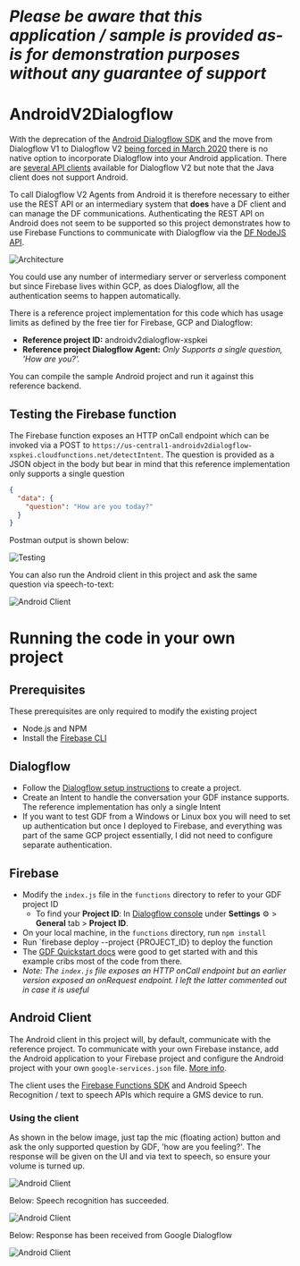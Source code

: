 *Please be aware that this application / sample is provided as-is for demonstration purposes without any guarantee of support*
=========================================================

# AndroidV2Dialogflow

With the deprecation of the [Android Dialogflow SDK](https://github.com/dialogflow/dialogflow-android-client) and the move from Dialogflow V1 to Dialogflow V2 [being forced in March 2020](https://dialogflow.com/docs/reference/v1-v2-migration-guide) there is no native option to incorporate Dialogflow into your Android application.  There are [several API clients](https://cloud.google.com/dialogflow/docs/reference/libraries/overview) available for Dialogflow V2 but note that the Java client does not support Android.

To call Dialogflow V2 Agents from Android it is therefore necessary to either use the REST API or an intermediary system that **does** have a DF client and can manage the DF communications.  Authenticating the REST API on Android does not seem to be supported so this project demonstrates how to use Firebase Functions to communicate with Dialogflow via the [DF NodeJS API](https://cloud.google.com/dialogflow/docs/reference/libraries/nodejs).

![Architecture](https://raw.githubusercontent.com/darryncampbell/AndroidV2DialogFlow/master/media/diagram.png)

You could use any number of intermediary server or serverless component but since Firebase lives within GCP, as does Dialogflow, all the authentication seems to happen automatically.

There is a reference project implementation for this code which has usage limits as defined by the free tier for Firebase, GCP and Dialogflow:
+ **Reference project ID:** androidv2dialogflow-xspkei
+ **Reference project Dialogflow Agent:** _Only Supports a single question, 'How are you?'._

You can compile the sample Android project and run it against this reference backend.

##  Testing the Firebase function

The Firebase function exposes an HTTP onCall endpoint which can be invoked via a POST to `https://us-central1-androidv2dialogflow-xspkei.cloudfunctions.net/detectIntent`.  The question is provided as a JSON object in the body but bear in mind that this reference implementation only supports a single question

````json
{
  "data": {
    "question": "How are you today?"
  }
}
````

Postman output is shown below:

![Testing](https://raw.githubusercontent.com/darryncampbell/AndroidV2DialogFlow/master/media/testing.png)

You can also run the Android client in this project and ask the same question via speech-to-text:

![Android Client](https://raw.githubusercontent.com/darryncampbell/AndroidV2DialogFlow/master/media/client_3.jpg)

# Running the code in your own project

## Prerequisites

These prerequisites are only required to modify the existing project
- Node.js and NPM
- Install the [Firebase CLI](https://developers.google.com/assistant/actions/dialogflow/deploy-fulfillment)


## Dialogflow

+ Follow the [Dialogflow setup instructions](https://cloud.google.com/dialogflow/docs/quick/setup) to create a project.  
+ Create an Intent to handle the conversation your GDF instance supports.  The reference implementation has only a single Intent
+ If you want to test GDF from a Windows or Linux box you will need to set up authentication but once I deployed to Firebase, and everything was part of the same GCP project essentially, I did not need to configure separate authentication.

## Firebase

+ Modify the `index.js` file in the `functions` directory to refer to your GDF project ID
  + To find your **Project ID**: In [Dialogflow console](https://console.dialogflow.com/) under **Settings** ⚙ > **General** tab > **Project ID**.
+ On your local machine, in the `functions` directory, run `npm install`
+ Run `firebase deploy --project {PROJECT_ID} to deploy the function
+ The [GDF Quickstart docs](https://cloud.google.com/dialogflow/docs/quick/api#detect-intent-text-nodejs) were good to get started with and this example cribs most of the code from there.
+ _Note: The `index.js` file exposes an HTTP onCall endpoint but an earlier version exposed an onRequest endpoint.  I left the latter commented out in case it is useful_

## Android Client

The Android client in this project will, by default, communicate with the reference project.  To communicate with your own Firebase instance, add the Android application to your Firebase project and configure the Android project with your own `google-services.json` file.  [More info](https://firebase.google.com/docs/android/setup).  

The client uses the [Firebase Functions SDK](https://firebase.google.com/docs/functions/callable) and Android Speech Recognition / text to speech APIs which require a GMS device to run.

### Using the client

As shown in the below image, just tap the mic (floating action) button and ask the only supported question by GDF, 'how are you feeling?'.  The response will be given on the UI and via text to speech, so ensure your volume is turned up.

![Android Client](https://raw.githubusercontent.com/darryncampbell/AndroidV2DialogFlow/master/media/client_1.jpg)

Below: Speech recognition has succeeded.

![Android Client](https://raw.githubusercontent.com/darryncampbell/AndroidV2DialogFlow/master/media/client_2.jpg)

Below: Response has been received from Google Dialogflow

![Android Client](https://raw.githubusercontent.com/darryncampbell/AndroidV2DialogFlow/master/media/client_3.jpg)
